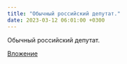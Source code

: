 ```yaml
---
title: "Обычный российский депутат."
date: 2023-03-12 06:01:00 +0300
---
```


Обычный российский депутат.

[Вложение](/assets/vk_photos/3/f9epEnfNnsw.jpg)
